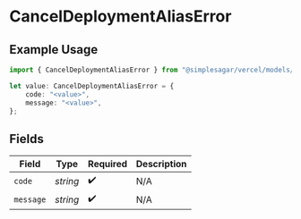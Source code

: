 # CancelDeploymentAliasError

## Example Usage

```typescript
import { CancelDeploymentAliasError } from "@simplesagar/vercel/models/canceldeploymentop.js";

let value: CancelDeploymentAliasError = {
    code: "<value>",
    message: "<value>",
};
```

## Fields

| Field              | Type               | Required           | Description        |
| ------------------ | ------------------ | ------------------ | ------------------ |
| `code`             | *string*           | :heavy_check_mark: | N/A                |
| `message`          | *string*           | :heavy_check_mark: | N/A                |